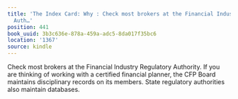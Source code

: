 ```yaml
---
title: 'The Index Card: Why : Check most brokers at the Financial Industry Regulatory
  Auth…'
position: 441
book_uuid: 3b3c636e-878a-459a-adc5-8da017f35bc6
location: '1367'
source: kindle
---
```


Check most brokers at the Financial Industry Regulatory Authority. If you are thinking of working with a certified financial planner, the CFP Board maintains disciplinary records on its members. State regulatory authorities also maintain databases.